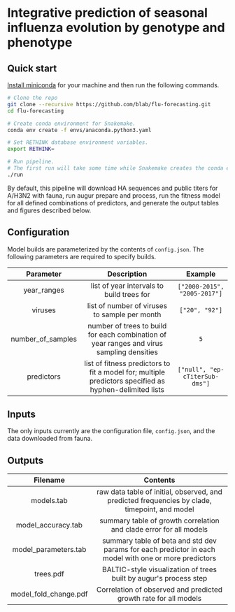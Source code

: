 # Integrative prediction of seasonal influenza evolution by genotype and phenotype

## Quick start

[Install miniconda](https://conda.io/miniconda.html) for your machine and then run the following commands.

```bash
# Clone the repo
git clone --recursive https://github.com/blab/flu-forecasting.git
cd flu-forecasting

# Create conda environment for Snakemake.
conda env create -f envs/anaconda.python3.yaml

# Set RETHINK database environment variables.
export RETHINK=

# Run pipeline.
# The first run will take some time while Snakemake creates the conda environments it needs.
./run
```

By default, this pipeline will download HA sequences and public titers for A/H3N2 with fauna, run augur prepare and process, run the fitness model for all defined combinations of predictors, and generate the output tables and figures described below.

## Configuration

Model builds are parameterized by the contents of `config.json`.
The following parameters are required to specify builds.

| Parameter | Description | Example |
|:---:|:---:|:---:|
| year_ranges | list of year intervals to build trees for | `["2000-2015", "2005-2017"]` |
| viruses | list of number of viruses to sample per month | `["20", "92"]` |
| number_of_samples | number of trees to build for each combination of year ranges and virus sampling densities | `5` |
| predictors | list of fitness predictors to fit a model for; multiple predictors specified as hyphen-delimited lists | `["null", "ep-cTiterSub-dms"]` |

## Inputs

The only inputs currently are the configuration file, `config.json`, and the data downloaded from fauna.

## Outputs

| Filename | Contents |
|:---:|:---:|
| models.tab | raw data table of initial, observed, and predicted frequencies by clade, timepoint, and model |
| model_accuracy.tab | summary table of growth correlation and clade error for all models |
| model_parameters.tab | summary table of beta and std dev params for each predictor in each model with one or more predictors |
| trees.pdf | BALTIC-style visualization of trees built by augur's process step |
| model_fold_change.pdf | Correlation of observed and predicted growth rate for all models |
